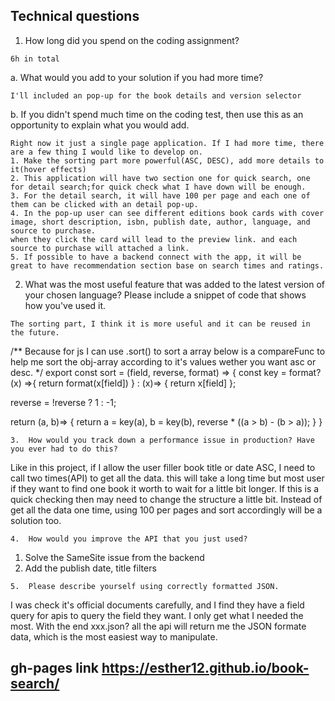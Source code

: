 ## Technical questions

1.	How long did you spend on the coding assignment? 
```
6h in total
```
a.	What would you add to your solution if you had more time?
```
I'll included an pop-up for the book details and version selector
```
b.	If you didn't spend much time on the coding test, then use this as an opportunity to explain what you would add.
```
Right now it just a single page application. If I had more time, there are a few thing I would like to develop on.
1. Make the sorting part more powerful(ASC, DESC), add more details to it(hover effects)
2. This application will have two section one for quick search, one for detail search;for quick check what I have down will be enough.
3. For the detail search, it will have 100 per page and each one of them can be clicked with an detail pop-up.
4. In the pop-up user can see different editions book cards with cover image, short description, isbn, publish date, author, language, and source to purchase.
when they click the card will lead to the preview link. and each source to purchase will attached a link.
5. If possible to have a backend connect with the app, it will be great to have recommendation section base on search times and ratings.

```
2.	What was the most useful feature that was added to the latest version of your chosen language? Please include a snippet of code that shows how you've used it.
```
The sorting part, I think it is more useful and it can be reused in the future.
```
/**
Because for js I can use .sort() to sort a array below is a compareFunc to help me sort the obj-array according to it's values wether you want asc or desc. 
*/
export const sort = (field, reverse, format) => {
  const key = format?
    (x) =>{
      return format(x[field])
    } :
    (x)=> {
      return x[field]
    };

  reverse = !reverse ? 1 : -1;

  return (a, b)=> {
    return a = key(a), b = key(b), reverse * ((a > b) - (b > a));
  }
}
```
3.	How would you track down a performance issue in production? Have you ever had to do this?
```
Like in this project, if I allow the user filler book title or date ASC, I need to call two times(API) to get all the data. this will take a long time but most user if they want to find one book it worth to wait for a little bit longer. If this is a quick checking then may need to change the structure a little bit. Instead of get all the data one time, using 100 per pages and sort accordingly will be a solution too.
```
4.	How would you improve the API that you just used?
```
1. Solve the SameSite issue from the backend
2. Add the publish date, title filters
```
5.	Please describe yourself using correctly formatted JSON.
```
I was check it's official documents carefully, and I find they have a field query for apis to query the field they want. I only get what I needed the most. With the end xxx.json? all the api will return me the JSON formate data, which is the most easiest way to manipulate.

## gh-pages link https://esther12.github.io/book-search/
